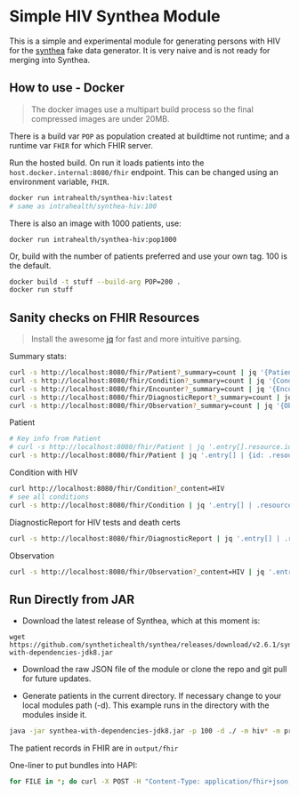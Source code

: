 # Simple HIV Synthea Module

This is a simple and experimental module for generating persons with HIV for the [synthea](https://github.com/synthetichealth/synthea) fake data generator. It is very naive and is not ready for merging into Synthea.

## How to use - Docker

> The docker images use a multipart build process so the final compressed images are under 20MB.

There is a build var `POP` as population created at buildtime not runtime; and a runtime var `FHIR` for which FHIR server.

Run the hosted build. On run it loads patients into the `host.docker.internal:8080/fhir` endpoint. This can be changed using an environment variable, `FHIR`.
```bash
docker run intrahealth/synthea-hiv:latest
# same as intrahealth/synthea-hiv:100
```

There is also an image with 1000 patients, use:
```
docker run intrahealth/synthea-hiv:pop1000
```

Or, build with the number of patients preferred and use your own tag. 100 is the default.
```bash
docker build -t stuff --build-arg POP=200 .
docker run stuff
```

## Sanity checks on FHIR Resources

> Install the awesome [jq](https://stedolan.github.io/jq/download/) for fast and more intuitive parsing.

Summary stats:

```bash
curl -s http://localhost:8080/fhir/Patient?_summary=count | jq '{Patient: .total}'
curl -s http://localhost:8080/fhir/Condition?_summary=count | jq '{Condition: .total}'
curl -s http://localhost:8080/fhir/Encounter?_summary=count | jq '{Encounter: .total}'
curl -s http://localhost:8080/fhir/DiagnosticReport?_summary=count | jq '{DiagnosticReport: .total}'
curl -s http://localhost:8080/fhir/Observation?_summary=count | jq '{Observation: .total}'
```

Patient
```bash
# Key info from Patient
# curl -s http://localhost:8080/fhir/Patient | jq '.entry[].resource.id, .entry[].resource | {gender: .gender, birthDate: .birthDate, deceasedDateTime: .deceasedDateTime}'
curl -s http://localhost:8080/fhir/Patient | jq '.entry[] | {id: .resource.id, gender: .resource.gender, birthDate: .resource.birthDate, deceasedDateTime: .resource.deceasedDateTime}'
```

Condition with HIV
```bash
curl http://localhost:8080/fhir/Condition?_content=HIV
# see all conditions
curl -s http://localhost:8080/fhir/Condition | jq '.entry[] | .resource.code[], .resource.subject.reference, .resource.encounter.reference'
```

DiagnosticReport for HIV tests and death certs
```bash
curl -s http://localhost:8080/fhir/DiagnosticReport | jq '.entry[] | .resource.code, .resource.subject.reference, .resource.encounter.reference, .resource.result[]'
```

Observation
```bash
curl -s http://localhost:8080/fhir/Observation?_content=HIV | jq '.entry[] | .resource.code.coding[], .resource.subject.reference, .resource.encounter.reference, .resource.valueCodeableConcept[]'
```

## Run Directly from JAR

* Download the latest release of Synthea, which at this moment is:
```
wget https://github.com/synthetichealth/synthea/releases/download/v2.6.1/synthea-with-dependencies-jdk8.jar
```
* Download the raw JSON file of the module or clone the repo and git pull for future updates.

* Generate patients in the current directory. If necessary change to your local modules path (-d). This example runs in the directory with the modules inside it.
```bash
java -jar synthea-with-dependencies-jdk8.jar -p 100 -d ./ -m hiv* -m pregnancy* -s 123
```

The patient records in FHIR are in `output/fhir`

One-liner to put bundles into HAPI:
```bash
for FILE in *; do curl -X POST -H "Content-Type: application/fhir+json;charset=utf-8" -d @$FILE http://localhost:8080/fhir ; done
```

